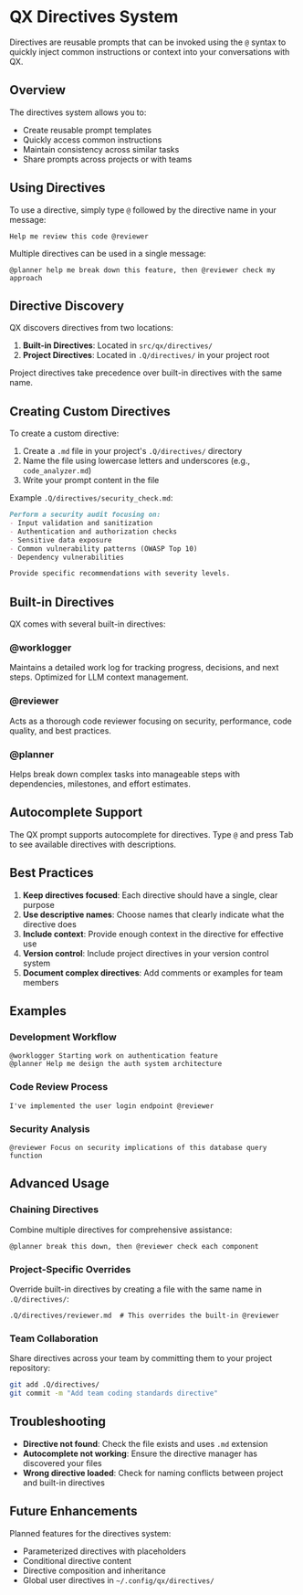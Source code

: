 # QX Directives System

Directives are reusable prompts that can be invoked using the `@` syntax to quickly inject common instructions or context into your conversations with QX.

## Overview

The directives system allows you to:
- Create reusable prompt templates
- Quickly access common instructions
- Maintain consistency across similar tasks
- Share prompts across projects or with teams

## Using Directives

To use a directive, simply type `@` followed by the directive name in your message:

```
Help me review this code @reviewer
```

Multiple directives can be used in a single message:

```
@planner help me break down this feature, then @reviewer check my approach
```

## Directive Discovery

QX discovers directives from two locations:

1. **Built-in Directives**: Located in `src/qx/directives/`
2. **Project Directives**: Located in `.Q/directives/` in your project root

Project directives take precedence over built-in directives with the same name.

## Creating Custom Directives

To create a custom directive:

1. Create a `.md` file in your project's `.Q/directives/` directory
2. Name the file using lowercase letters and underscores (e.g., `code_analyzer.md`)
3. Write your prompt content in the file

Example `.Q/directives/security_check.md`:
```markdown
Perform a security audit focusing on:
- Input validation and sanitization
- Authentication and authorization checks
- Sensitive data exposure
- Common vulnerability patterns (OWASP Top 10)
- Dependency vulnerabilities

Provide specific recommendations with severity levels.
```

## Built-in Directives

QX comes with several built-in directives:

### @worklogger
Maintains a detailed work log for tracking progress, decisions, and next steps. Optimized for LLM context management.

### @reviewer
Acts as a thorough code reviewer focusing on security, performance, code quality, and best practices.

### @planner
Helps break down complex tasks into manageable steps with dependencies, milestones, and effort estimates.

## Autocomplete Support

The QX prompt supports autocomplete for directives. Type `@` and press Tab to see available directives with descriptions.

## Best Practices

1. **Keep directives focused**: Each directive should have a single, clear purpose
2. **Use descriptive names**: Choose names that clearly indicate what the directive does
3. **Include context**: Provide enough context in the directive for effective use
4. **Version control**: Include project directives in your version control system
5. **Document complex directives**: Add comments or examples for team members

## Examples

### Development Workflow
```
@worklogger Starting work on authentication feature
@planner Help me design the auth system architecture
```

### Code Review Process
```
I've implemented the user login endpoint @reviewer
```

### Security Analysis
```
@reviewer Focus on security implications of this database query function
```

## Advanced Usage

### Chaining Directives
Combine multiple directives for comprehensive assistance:
```
@planner break this down, then @reviewer check each component
```

### Project-Specific Overrides
Override built-in directives by creating a file with the same name in `.Q/directives/`:
```
.Q/directives/reviewer.md  # This overrides the built-in @reviewer
```

### Team Collaboration
Share directives across your team by committing them to your project repository:
```bash
git add .Q/directives/
git commit -m "Add team coding standards directive"
```

## Troubleshooting

- **Directive not found**: Check the file exists and uses `.md` extension
- **Autocomplete not working**: Ensure the directive manager has discovered your files
- **Wrong directive loaded**: Check for naming conflicts between project and built-in directives

## Future Enhancements

Planned features for the directives system:
- Parameterized directives with placeholders
- Conditional directive content
- Directive composition and inheritance
- Global user directives in `~/.config/qx/directives/`